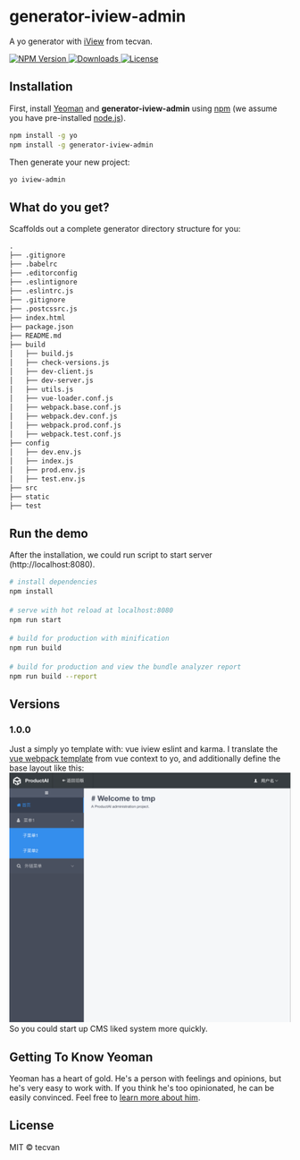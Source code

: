 # generator-iview-admin
A yo generator with [iView](https://www.iviewui.com/) from tecvan.

<p align="left">
  <a href="https://www.npmjs.com/package/generator-iview-admin">
    <img src="https://img.shields.io/npm/v/generator-iview-admin.svg?style=flat-square"
         alt="NPM Version">
  </a>

  <a href="https://www.npmjs.com/package/generator-iview-admin">
    <img src="http://img.shields.io/npm/dm/generator-iview-admin.svg?style=flat-square"
         alt="Downloads">
  </a>

  <a href="https://github.com/VanMess/generator-iview-admin/blob/master/LICENSE">
    <img src="https://img.shields.io/npm/l/generator-iview-admin.svg?style=flat-square"
         alt="License">
  </a>
</p>

## Installation

First, install [Yeoman](http://yeoman.io) and **generator-iview-admin** using [npm](https://www.npmjs.com/) (we assume you have pre-installed [node.js](https://nodejs.org/)).

```bash
npm install -g yo
npm install -g generator-iview-admin
```

Then generate your new project:

```bash
yo iview-admin
```
## What do you get?

Scaffolds out a complete generator directory structure for you:

```
.
├── .gitignore
├── .babelrc
├── .editorconfig
├── .eslintignore
├── .eslintrc.js
├── .gitignore
├── .postcssrc.js
├── index.html
├── package.json
├── README.md
├── build
│   ├── build.js
│   ├── check-versions.js
│   ├── dev-client.js
│   ├── dev-server.js
│   ├── utils.js
│   ├── vue-loader.conf.js
│   ├── webpack.base.conf.js
│   ├── webpack.dev.conf.js
│   ├── webpack.prod.conf.js
│   ├── webpack.test.conf.js
├── config
│   ├── dev.env.js
│   ├── index.js
│   ├── prod.env.js
│   ├── test.env.js
├── src
├── static
├── test
```

## Run the demo

After the installation, we could run script to start server (http://localhost:8080).

```bash
# install dependencies
npm install

# serve with hot reload at localhost:8080
npm run start

# build for production with minification
npm run build

# build for production and view the bundle analyzer report
npm run build --report
```

## Versions

### 1.0.0

Just a simply yo template with: vue iview eslint and karma.
I translate the [vue webpack template](https://github.com/VanMess/webpack) from vue context to yo, and additionally define the base layout like this:
![v1 layout](./assets/v1-screen-capture.png)
So you could start up CMS liked system more quickly.


## Getting To Know Yeoman

Yeoman has a heart of gold. He's a person with feelings and opinions, but he's very easy to work with. If you think he's too opinionated, he can be easily convinced. Feel free to [learn more about him](http://yeoman.io/).

## License
MIT © tecvan
